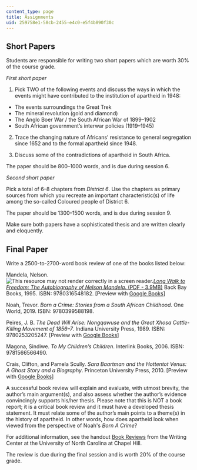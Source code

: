 ```yaml
---
content_type: page
title: Assignments
uid: 259758e1-58cb-2455-e4c0-e5f4b890f30c
---
```


Short Papers
------------

Students are responsible for writing two short papers which are worth 30% of the course grade.

_First short paper_

1) Pick TWO of the following events and discuss the ways in which the events might have contributed to the institution of apartheid in 1948:

*   The events surroundings the Great Trek
*   The mineral revolution (gold and diamond)
*   The Anglo Boer War / the South African War of 1899–1902
*   South African government’s interwar policies (1919–1945)

2) Trace the changing nature of Africans’ resistance to general segregation since 1652 and to the formal apartheid since 1948.

3) Discuss some of the contradictions of apartheid in South Africa.

The paper should be 800–1000 words, and is due during session 6.

_Second short paper_

Pick a total of 6–8 chapters from _District 6_. Use the chapters as primary sources from which you recreate an important characteristic(s) of life among the so-called Coloured people of District 6.

The paper should be 1300–1500 words, and is due during session 9.

Make sure both papers have a sophisticated thesis and are written clearly and eloquently. 

Final Paper
-----------

Write a 2500-to-2700-word book review of one of the books listed below:

Mandela, Nelson. ![This resource may not render correctly in a screen reader.](/images/inacessible.gif)[_Long Walk to Freedom: The Autobiography of Nelson Mandela_. (PDF - 3.9MB)](https://zelalemkibret.files.wordpress.com/2012/01/the-autobiography-of-nelson-mandela.pdf) Back Bay Books, 1995. ISBN: 9780316548182. \[Preview with [Google Books](https://www.google.com/books/edition/Long_Walk_to_Freedom/RHwLqVrnXgIC?hl=en&gbpv=1)\]

Noah, Trevor. _Born a Crime: Stories from a South African Childhood_. One World, 2019. ISBN: 9780399588198. 

Peires, J. B. _The Dead Will Arise: Nongqawuse and the Great Xhosa Cattle-Killing Movement of 1856–7_. Indiana University Press, 1989. ISBN: 9780253205247. \[Preview with [Google Books](https://www.google.com/books/edition/The_Dead_Will_Arise/Rcqy3c0go7QC?hl=en&gbpv=1)\]

Magona, Sindiwe. _To My Children’s Children_. Interlink Books, 2006. ISBN: 9781566566490. 

Crais, Clifton, and Pamela Scully. _Sara Baartman and the Hottentot Venus: A Ghost Story and a Biography_. Princeton University Press, 2010. \[Preview with [Google Books](https://www.google.com/books/edition/Sara_Baartman_and_the_Hottentot_Venus/FDpFDwAAQBAJ?hl=en&gbpv=1)\]

A successful book review will explain and evaluate, with utmost brevity, the author’s main argument(s), and also assess whether the author’s evidence convincingly supports his/her thesis. Please note that this is NOT a book report; it is a critical book review and it must have a developed thesis statement. It must relate some of the author’s main points to a theme(s) in the history of apartheid. In other words, how does apartheid look when viewed from the perspective of Noah's _Born A Crime_?

For additional information, see the handout [Book Reviews](https://writingcenter.unc.edu/tips-and-tools/book-reviews/) from the Writing Center at the University of North Carolina at Chapel Hill.

The review is due during the final session and is worth 20% of the course grade.